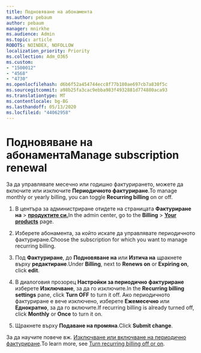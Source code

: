 ```yaml
---
title: Подновяване на абонамента
ms.author: pebaum
author: pebaum
manager: mnirkhe
ms.audience: Admin
ms.topic: article
ROBOTS: NOINDEX, NOFOLLOW
localization_priority: Priority
ms.collection: Adm_O365
ms.custom:
- "1500012"
- "4568"
- "4730"
ms.openlocfilehash: d6b6f52a454744ecc8f77b180ae697cb7a830f5c
ms.sourcegitcommit: a98b25fa3cac9ebba983f4932881d774880aca93
ms.translationtype: MT
ms.contentlocale: bg-BG
ms.lasthandoff: 05/13/2020
ms.locfileid: "44062958"
---
```

# <a name="manage-subscription-renewal"></a><span data-ttu-id="1b720-102">Подновяване на абонамента</span><span class="sxs-lookup"><span data-stu-id="1b720-102">Manage subscription renewal</span></span>

<span data-ttu-id="1b720-103">За да управлявате месечно или годишно фактурирането, можете да включите или изключите **Периодичното фактуриране**.</span><span class="sxs-lookup"><span data-stu-id="1b720-103">To manage monthly or yearly billing, you can toggle **Recurring billing** on or off.</span></span>

1. <span data-ttu-id="1b720-104">В центъра за администриране отидете на страницата **Фактуриране на**  >  **[продуктите си.](https://go.microsoft.com/fwlink/p/?linkid=842054)**</span><span class="sxs-lookup"><span data-stu-id="1b720-104">In the admin center, go to the **Billing** > **[Your products](https://go.microsoft.com/fwlink/p/?linkid=842054)** page.</span></span>

2. <span data-ttu-id="1b720-105">Изберете абонамента, за който искате да управлявате периодичното фактуриране.</span><span class="sxs-lookup"><span data-stu-id="1b720-105">Choose the subscription for which you want to manage recurring billing.</span></span>

3. <span data-ttu-id="1b720-106">Под **Фактуриране**, до **Подновяване на** или **Изтича на** щракнете върху **редактиране**.</span><span class="sxs-lookup"><span data-stu-id="1b720-106">Under **Billing**, next to **Renews on** or **Expiring on**, click **edit**.</span></span>

4. <span data-ttu-id="1b720-107">В диалоговия прозорец **Настройки за периодично фактуриране** изберете **Изключване**, за да го изключите.</span><span class="sxs-lookup"><span data-stu-id="1b720-107">In the **Recurring billing settings** pane, click **Turn OFF** to turn it off.</span></span> <span data-ttu-id="1b720-108">Ако периодичното фактуриране е вече изключено, изберете **Ежемесечно** или **Еднократно**, за да го включите.</span><span class="sxs-lookup"><span data-stu-id="1b720-108">If recurring billing is already turned off, click **Monthly** or **Once** to turn it on.</span></span>

5. <span data-ttu-id="1b720-109">Щракнете върху **Подаване на промяна**.</span><span class="sxs-lookup"><span data-stu-id="1b720-109">Click **Submit change**.</span></span>

<span data-ttu-id="1b720-110">За да научите повече вж. [Изключване или включване на периодично фактуриране](https://docs.microsoft.com/microsoft-365/commerce/subscriptions/renew-your-subscription#turn-recurring-billing-off-or-on).</span><span class="sxs-lookup"><span data-stu-id="1b720-110">To learn more, see [Turn recurring billing off or on](https://docs.microsoft.com/microsoft-365/commerce/subscriptions/renew-your-subscription#turn-recurring-billing-off-or-on).</span></span>

